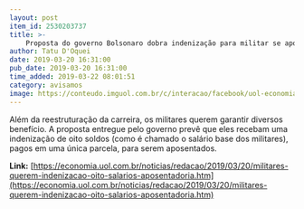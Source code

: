 ```yaml
---
layout: post
item_id: 2530203737
title: >-
    Proposta do governo Bolsonaro dobra indenização para militar se aposentar
author: Tatu D'Oquei
date: 2019-03-20 16:31:00
pub_date: 2019-03-20 16:31:00
time_added: 2019-03-22 08:01:51
category: avisamos
image: https://conteudo.imguol.com.br/c/interacao/facebook/uol-economia.png
---
```


Além da reestruturação da carreira, os militares querem garantir diversos benefício. A proposta entregue pelo governo prevê que eles recebam uma indenização de oito soldos (como é chamado o salário base dos militares), pagos em uma única parcela, para serem aposentados.

**Link:** [https://economia.uol.com.br/noticias/redacao/2019/03/20/militares-querem-indenizacao-oito-salarios-aposentadoria.htm](https://economia.uol.com.br/noticias/redacao/2019/03/20/militares-querem-indenizacao-oito-salarios-aposentadoria.htm)

